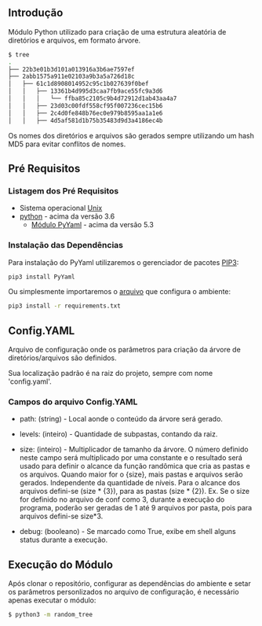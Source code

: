 ## Introdução
Módulo Python utilizado para criação de uma estrutura aleatória de diretórios e arquivos, em formato árvore.
```sh
$ tree
.
├── 22b3e01b3d101a013916a3b6ae7597ef
├── 2abb1575a911e02103a9b3a5a726d18c
│   ├── 61c1d8908014952c95c1b027639f0bef
│   │   ├── 13361b4d995d3caa7fb9ace55fc9a3d6
│   │   │   └── ffba85c2105c9b4d72912d1ab43aa4a7
│   │   ├── 23d03c00fdf558cf95f007236cec15b6
│   │   ├── 2c4d0fe848b76ec0e979b8595aa1a1e6
│   │   ├── 4d5af581d1b75b35483d9d3a4186ec4b
```

Os nomes dos diretórios e arquivos são gerados sempre utilizando um hash MD5 para evitar conflitos de nomes.

## Pré Requisitos

### Listagem dos Pré Requisitos
* Sistema operacional [Unix](https://pt.wikipedia.org/wiki/Unix)
* [python](https://www.python.org/download/releases/3.0/) - acima da versão 3.6
    * [Módulo PyYaml](https://pypi.org/project/PyYAML/) - acima da versão 5.3

### Instalação das Dependências
Para instalação do PyYaml utilizaremos o gerenciador de pacotes [PIP3](https://pip.pypa.io/en/stable/):
```sh 
pip3 install PyYaml
```
Ou simplesmente importaremos o [arquivo](https://github.com/lbmello/random-tree-generator/blob/master/requirements.txt) que configura o ambiente:
```sh 
pip3 install -r requirements.txt
```

## Config.YAML
Arquivo de configuração onde os parâmetros para criação da árvore de diretórios/arquivos são definidos.

Sua localização padrão é na raiz do projeto, sempre com nome 'config.yaml'.

### Campos do arquivo Config.YAML
- path: (string) - Local aonde o conteúdo da árvore será gerado.

- levels: (inteiro) - Quantidade de subpastas, contando da raiz.

- size: (inteiro) - Multiplicador de tamanho da árvore. O número definido neste campo será multiplicado por uma constante e o resultado será usado para definir o alcance da função randômica que cria as pastas e os arquivos. Quando maior for o {size}, mais pastas e arquivos serão gerados. Independente da quantidade de níveis. 
    Para o alcance dos arquivos defini-se (size * {3}), para as pastas (size * {2}).
    Ex. Se o size for definido no arquivo de conf como 3, durante a execução do programa, poderão ser geradas de 1 até 9 arquivos por pasta, pois para arquivos defini-se size*3.

- debug: (booleano) - Se marcado como True, exibe em shell alguns status durante a execução.

## Execução do Módulo
Após clonar o repositório, configurar as dependências do ambiente e setar os parâmetros personlizados no arquivo de configuração, é necessário apenas executar o módulo:
```sh
$ python3 -m random_tree
```
